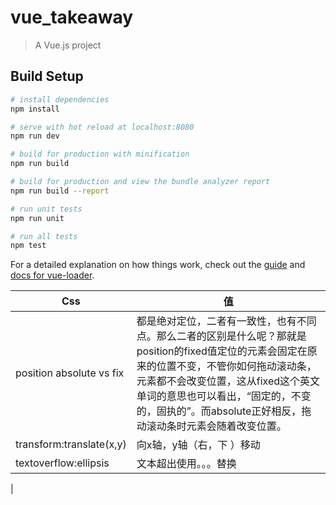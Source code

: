# vue_takeaway

> A Vue.js project

## Build Setup

``` bash
# install dependencies
npm install

# serve with hot reload at localhost:8080
npm run dev

# build for production with minification
npm run build

# build for production and view the bundle analyzer report
npm run build --report

# run unit tests
npm run unit

# run all tests
npm test
```

For a detailed explanation on how things work, check out the [guide](http://vuejs-templates.github.io/webpack/) and [docs for vue-loader](http://vuejs.github.io/vue-loader).

|   Css   |  值    |
| ---- | ---- |
|   position absolute vs fix|   都是绝对定位，二者有一致性，也有不同点。那么二者的区别是什么呢？那就是position的fixed值定位的元素会固定在原来的位置不变，不管你如何拖动滚动条，元素都不会改变位置，这从fixed这个英文单词的意思也可以看出，“固定的，不变的，固执的”。而absolute正好相反，拖动滚动条时元素会随着改变位置。   |
|   transform:translate(x,y)   |   向x轴，y轴（右，下 ）移动   |
|    textoverflow:ellipsis  |   文本超出使用。。。替换   |
| 
